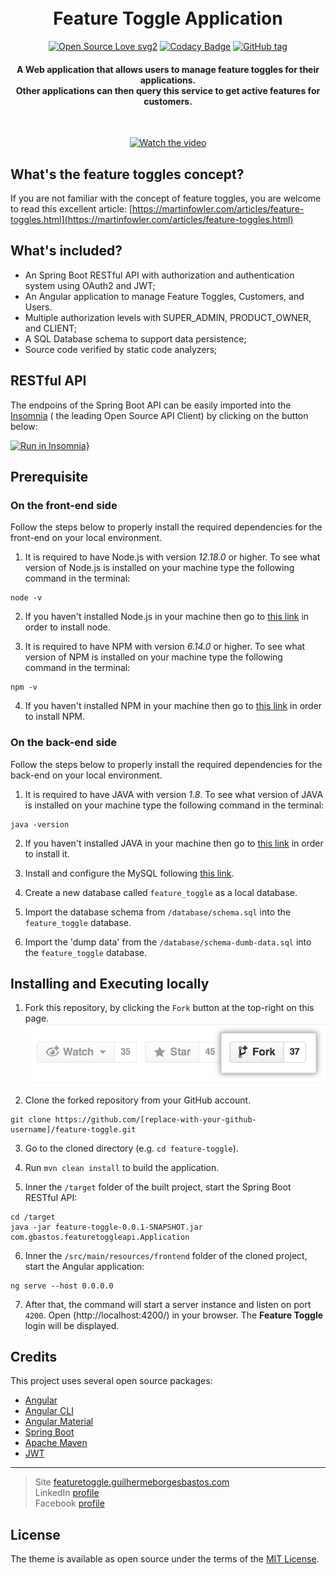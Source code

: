 <h1 align="center">
  <br>
 Feature Toggle Application
  <br>
</h1>

<div align="center">

[![Open Source Love svg2](https://badges.frapsoft.com/os/v2/open-source.svg?v=103)](https://GitHub.com/guilhermeborgesbastos/feature-toggle/stargazers/) [![Codacy Badge](https://app.codacy.com/project/badge/Grade/66d88b715cdb4127a80c358941c59683)](https://www.codacy.com?utm_source=github.com&amp;utm_medium=referral&amp;utm_content=guilhermeborgesbastos/feature-toggle&amp;utm_campaign=Badge_Grade) [![GitHub tag](https://img.shields.io/github/tag/guilhermeborgesbastos/feature-toggle.svg)](https://github.com/guilhermeborgesbastos/feature-toggle/tags/)

</div>

<h4 align="center">
A Web application that allows users to manage feature toggles for their applications.
<br>Other applications can then query this service to get active features for customers.
</h4>

<div align="center">
<br>

[![Watch the video](/markdown/preview-v1.0.gif)](https://featuretoggle.guilhermeborgesbastos.com/?source=github)

</div>

## What's the feature toggles concept?

If you are not familiar with the concept of feature toggles, you are welcome to read this excellent article: 
[https://martinfowler.com/articles/feature-toggles.html](https://martinfowler.com/articles/feature-toggles.html)

## What's included?

* An Spring Boot RESTful API with authorization and authentication system using OAuth2 and JWT;
* An Angular application to manage Feature Toggles, Customers, and Users.
* Multiple authorization levels with SUPER_ADMIN, PRODUCT_OWNER, and CLIENT;
* A SQL Database schema to support data persistence;
* Source code verified by static code analyzers;

## RESTful API

The endpoins of the Spring Boot API can be easily imported into the [Insomnia](https://insomnia.rest/) ( the leading Open Source API Client) by clicking on the button below:

[![Run in Insomnia}](https://insomnia.rest/images/run.svg)](https://insomnia.rest/run/?label=Feature%20Toggle%20API&uri=https%3A%2F%2Fraw.githubusercontent.com%2Fguilhermeborgesbastos%2Ffeature-toggle%2Fmaster%2Fmarkdown%2FInsomnia-Feature-Toggle-API-2020-07-27.json%3Ftoken%3DABJRES7ZSO5WRMA42733HCS7D3ISC)

## Prerequisite

### On the front-end side

Follow the steps below to properly install the required dependencies for the front-end on your local environment.

1. It is required to have Node.js with version _12.18.0_ or higher. To see what version of Node.js is installed on your machine type the following command in the terminal:
```
node -v
```

2. If you haven't installed Node.js in your machine then go to [this link](https://nodejs.org/en/download/) in order to install node.

3. It is required to have NPM with version _6.14.0_ or higher. To see what version of NPM is installed on your machine type the following command in the terminal:
```
npm -v
```

4. If you haven't installed NPM in your machine then go to [this link](https://www.npmjs.com/get-npm) in order to install NPM.

### On the back-end side

Follow the steps below to properly install the required dependencies for the back-end on your local environment.

1. It is required to have JAVA with version _1.8_. To see what version of JAVA is installed on your machine type the following command in the terminal:
```
java -version
```

2. If you haven't installed JAVA in your machine then go to [this link](https://www.java.com/) in order to install it.

3. Install and configure the MySQL following [this link](https://dev.mysql.com/doc/mysql-installation-excerpt/5.7/en/).

4. Create a new database called `feature_toggle` as a local database.

5. Import the database schema from `/database/schema.sql` into the `feature_toggle` database.

6. Import the 'dump data' from the `/database/schema-dumb-data.sql` into the `feature_toggle` database.

## Installing and Executing locally

1. Fork this repository, by clicking the `Fork` button at the top-right on this page.
[![Learn how to fork GitHub projects](/markdown/fork.png)](https://guides.github.com/activities/forking/)

2. Clone the forked repository from your GitHub account.
```
git clone https://github.com/[replace-with-your-github-username]/feature-toggle.git
```

3. Go to the cloned directory (e.g. `cd feature-toggle`).

4. Run `mvn clean install` to build the application.

5. Inner the `/target` folder of the built project, start the Spring Boot RESTful API:
```
cd /target
java -jar feature-toggle-0.0.1-SNAPSHOT.jar com.gbastos.featuretoggleapi.Application
```

6. Inner the `/src/main/resources/frontend` folder of the cloned project, start the Angular application:
```
ng serve --host 0.0.0.0
```

7. After that, the command will start a server instance and listen on port `4200`. Open (http://localhost:4200/) in your browser. The **Feature Toggle** login will be displayed.

## Credits

This project uses several open source packages:

- [Angular](https://github.com/angular)
- [Angular CLI](https://cli.angular.io)
- [Angular Material](https://material.angular.io/)
- [Spring Boot](https://spring.io/projects/spring-boot)
- [Apache Maven](https://maven.apache.org/)
- [JWT](https://jwt.io/)

---

> Site [featuretoggle.guilhermeborgesbastos.com](https://featuretoggle.guilhermeborgesbastos.com)<br>
> LinkedIn [profile](https://www.linkedin.com/in/guilhermeborgesbastos)<br>
> Facebook [profile](https://www.facebook.com/guilherme.borgesbastos)

## License

The theme is available as open source under the terms of the [MIT License](https://opensource.org/licenses/MIT).